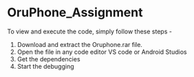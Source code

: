# OruPhone_Assignment
To view and execute the code, simply follow these steps -
1. Download and extract the Oruphone.rar file.
2. Open the file in any code editor VS code or Android Studios
3. Get the dependencies
4. Start the debugging
